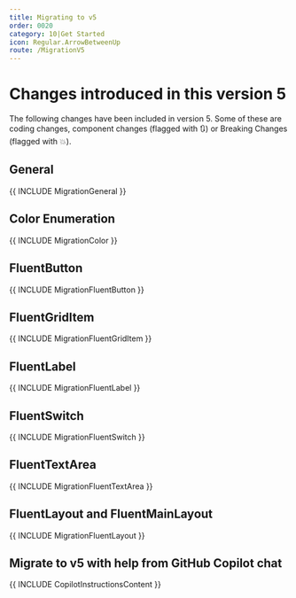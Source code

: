 ```yaml
---
title: Migrating to v5
order: 0020
category: 10|Get Started
icon: Regular.ArrowBetweenUp
route: /MigrationV5
---
```


# Changes introduced in this version 5

The following changes have been included in version 5.
Some of these are coding changes,
component changes (flagged with 🔃) or Breaking Changes (flagged with 💥).

## General

{{ INCLUDE MigrationGeneral }}

## Color Enumeration

{{ INCLUDE MigrationColor }}

## FluentButton

{{ INCLUDE MigrationFluentButton }}

## FluentGridItem

{{ INCLUDE MigrationFluentGridItem }}

## FluentLabel

{{ INCLUDE MigrationFluentLabel }}

## FluentSwitch

{{ INCLUDE MigrationFluentSwitch }}

## FluentTextArea

{{ INCLUDE MigrationFluentTextArea }}

## FluentLayout and FluentMainLayout

{{ INCLUDE MigrationFluentLayout }}

## Migrate to v5 with help from GitHub Copilot chat

{{ INCLUDE CopilotInstructionsContent }}
